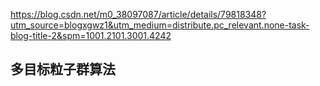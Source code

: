 https://blog.csdn.net/m0_38097087/article/details/79818348?utm_source=blogxgwz1&utm_medium=distribute.pc_relevant.none-task-blog-title-2&spm=1001.2101.3001.4242
## 多目标粒子群算法













